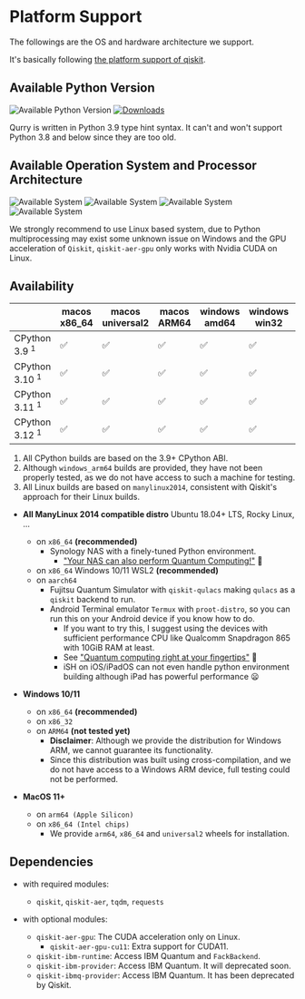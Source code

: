 # Platform Support

The followings are the OS and hardware architecture we support.

It's basically following [the platform support of qiskit](https://docs.quantum.ibm.com/start/install#operating-system-support).

## Available Python Version

![Available Python Version](https://img.shields.io/badge/Python-3.9_|_3.10_|_3.11_|_3.12-blue?logo=python&logoColor=white) [![Downloads](https://static.pepy.tech/badge/qurrium)](https://pepy.tech/project/qurrium)

Qurry is written in Python 3.9 type hint syntax.
It can't and won't support Python 3.8 and below since they are too old.

## Available Operation System and Processor Architecture

![Available System](https://img.shields.io/badge/Ubuntu-18.04+-purple?logo=Ubuntu&logoColor=white) ![Available System](https://img.shields.io/badge/Ubuntu_on_WSL-18.04+-purple?logo=Ubuntu&logoColor=white)
![Available System](https://img.shields.io/badge/Windows-10_|_11-purple?logo=Windows&logoColor=white) ![Available System](https://img.shields.io/badge/MacOS-11+-purple?logo=Apple&logoColor=white)

We strongly recommend to use Linux based system, due to Python multiprocessing may exist some unknown issue on Windows and the GPU acceleration of `Qiskit`, `qiskit-aer-gpu` only works with Nvidia CUDA on Linux.

## Availability

|                           | macos<br/>x86_64 | macos<br/>universal2 | macos<br/>ARM64 | windows<br/>amd64 | windows<br/>win32 | windows<br/>arm64 | linux<br/>x86_64 | linux<br/>i686  | linux<br/>aarch64 |
| ------------------------- | ---------------- | -------------------- | --------------- | ----------------- | ----------------- | ----------------- | ---------------- | --------------- | ----------------- |
| CPython 3.9 <sup>1</sup>  | ✅               | ✅                   | ✅              | ✅                | ✅                | ✅ <sup>2</sup>   | ✅ <sup>3</sup>  | ✅ <sup>3</sup> | ✅ <sup>3</sup>   |
| CPython 3.10 <sup>1</sup> | ✅               | ✅                   | ✅              | ✅                | ✅                | ✅ <sup>2</sup>   | ✅ <sup>3</sup>  | ✅ <sup>3</sup> | ✅ <sup>3</sup>   |
| CPython 3.11 <sup>1</sup> | ✅               | ✅                   | ✅              | ✅                | ✅                | ✅ <sup>2</sup>   | ✅ <sup>3</sup>  | ✅ <sup>3</sup> | ✅ <sup>3</sup>   |
| CPython 3.12 <sup>1</sup> | ✅               | ✅                   | ✅              | ✅                | ✅                | ✅ <sup>2</sup>   | ✅ <sup>3</sup>  | ✅ <sup>3</sup> | ✅ <sup>3</sup>   |

1. All CPython builds are based on the 3.9+ CPython ABI.
2. Although `windows_arm64` builds are provided, they have not been properly tested, as we do not have access to such a machine for testing.
3. All Linux builds are based on `manylinux2014`, consistent with Qiskit's approach for their Linux builds.

- **All ManyLinux 2014 compatible distro**
  Ubuntu 18.04+ LTS, Rocky Linux, ...

  - on `x86_64` **(recommended)**
    - Synology NAS with a finely-tuned Python environment.
      - ["Your NAS can also perform Quantum Computing!"](https://www.threads.net/@harui_2019/post/DCe_flgTVSR?xmt=AQGz8x3XKpPWT3XmW9qBngiKuobCM14Hh7JaqpMJAa2qOg) 🤯
  - on `x86_64` Windows 10/11 WSL2 **(recommended)**
  - on `aarch64`
    - Fujitsu Quantum Simulator with `qiskit-qulacs` making `qulacs` as a `qiskit` backend to run.
    - Android Terminal emulator `Termux` with `proot-distro`, so you can run this on your Android device if you know how to do.
      - If you want to try this, I suggest using the devices with sufficient performance CPU like Qualcomm Snapdragon 865 with 10GiB RAM at least.
      - See ["Quantum computing right at your fingertips"](https://www.instagram.com/p/C1-dQWdSFYB/?utm_source=ig_web_button_share_sheet&igsh=MzRlODBiNWFlZA==) 🙂
      - iSH on iOS/iPadOS can not even handle python environment building although iPad has powerful performance 😦

- **Windows 10/11**

  - on `x86_64` **(recommended)**
  - on `x86_32`
  - on `ARM64` **(not tested yet)**
    - **Disclaimer**: Although we provide the distribution for Windows ARM, we cannot guarantee its functionality.
    - Since this distribution was built using cross-compilation, and we do not have access to a Windows ARM device, full testing could not be performed.

- **MacOS 11+**

  - on `arm64 (Apple Silicon)`
  - on `x86_64 (Intel chips)`
    - We provide `arm64`, `x86_64` and `universal2` wheels for installation.

## Dependencies

- with required modules:

  - `qiskit`, `qiskit-aer`, `tqdm`, `requests`

- with optional modules:
  - `qiskit-aer-gpu`: The CUDA acceleration only on Linux.
    - `qiskit-aer-gpu-cu11`: Extra support for CUDA11.
  - `qiskit-ibm-runtime`: Access IBM Quantum and `FackBackend`.
  - `qiskit-ibm-provider`: Access IBM Quantum. It will deprecated soon.
  - `qiskit-ibmq-provider`: Access IBM Quantum. It has been deprecated by Qiskit.

